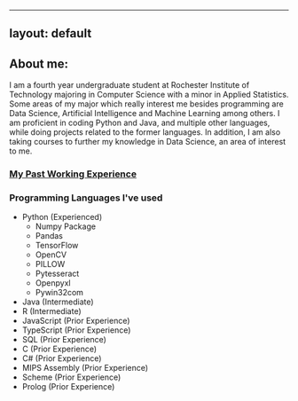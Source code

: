 -------
layout: default
-------

## About me:

I am a fourth year undergraduate student at Rochester Institute of Technology majoring in Computer Science with a minor in Applied Statistics. Some areas of my major which really interest me besides programming are Data Science, Artificial Intelligence and Machine Learning among others. I am proficient in coding Python and Java, and multiple other languages, while doing projects related to the former languages. In addition, I am also taking courses to further my knowledge in Data Science, an area of interest to me. 

### [My Past Working Experience](./work-experience.md)

### Programming Languages I've used

  - Python (Experienced)
      - Numpy Package
      - Pandas
      - TensorFlow
      - OpenCV
      - PILLOW
      - Pytesseract
      - Openpyxl
      - Pywin32com
  - Java (Intermediate)
  - R (Intermediate)
  - JavaScript (Prior Experience)
  - TypeScript (Prior Experience)
  - SQL (Prior Experience)
  - C (Prior Experience)
  - C# (Prior Experience)
  - MIPS Assembly (Prior Experience)
  - Scheme (Prior Experience)
  - Prolog (Prior Experience)